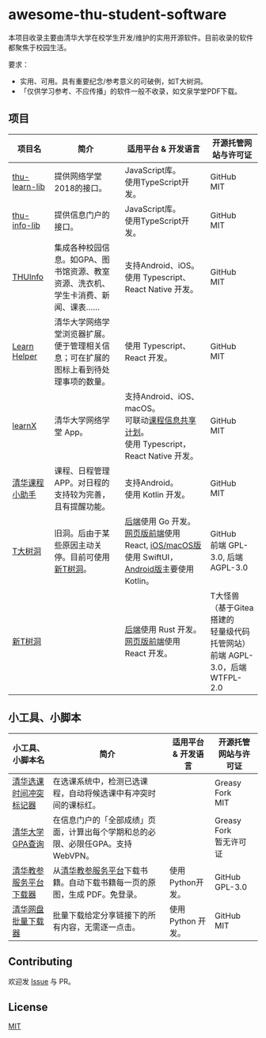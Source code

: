 # awesome-thu-student-software
本项目收录主要由清华大学在校学生开发/维护的实用开源软件。目前收录的软件都聚焦于校园生活。

要求：
* 实用、可用。具有重要纪念/参考意义的可破例，如T大树洞。
* 「仅供学习参考、不应传播」的软件一般不收录，如文泉学堂PDF下载。

## 项目

| 项目名                                                             | 简介                                                                                 | 适用平台 & 开发语言                                                                                                                                                                                                                                                                                | 开源托管网站与许可证                                                                |
| ------------------------------------------------------------------ | ------------------------------------------------------------------------------------ | -------------------------------------------------------------------------------------------------------------------------------------------------------------------------------------------------------------------------------------------------------------------------------------------------- | ----------------------------------------------------------------------------------- |
| [thu-learn-lib](https://github.com/Harry-Chen/thu-learn-lib)       | 提供网络学堂2018的接口。                                                             | JavaScript库。</br>使用TypeScript开发。                                                                                                                                                                                                                                                            | GitHub</br>MIT                                                                      |
| [thu-info-lib](https://github.com/thu-info-community/thu-info-lib) | 提供信息门户的接口。                                                                 | JavaScript库。</br>使用TypeScript开发。                                                                                                                                                                                                                                                            | GitHub</br>MIT                                                                      |
| [THUInfo](https://github.com/UNIDY2002/THUInfo)                    | 集成各种校园信息。如GPA、图书馆资源、教室资源、洗衣机、学生卡消费、新闻、课表……      | 支持Android、iOS。</br>使用 Typescript、React Native 开发。                                                                                                                                                                                                                                        | GitHub</br>MIT                                                                      |
| [Learn Helper](https://github.com/Harry-Chen/Learn-Helper)         | 清华大学网络学堂浏览器扩展。便于管理相关信息；可在扩展的图标上看到待处理事项的数量。 | 使用 Typescript、React 开发。                                                                                                                                                                                                                                                                      | GitHub</br>MIT                                                                      |
| [learnX](https://github.com/robertying/learnX)                     | 清华大学网络学堂 App。                                                               | 支持Android、iOS、macOS。</br>可联动[课程信息共享计划](https://tsinghua.app/courses)。</br>使用 Typescript，React Native 开发。                                                                                                                                                                    | GitHub</br>MIT                                                                      |
| [清华课程小助手](https://github.com/Starrah/THUCourseHelper)       | 课程、日程管理 APP。对日程的支持较为完善，且有提醒功能。                                                                  | 支持Android。</br>使用 Kotlin 开发。                                                                                                                                                                                                                                                                 | GitHub</br>MIT                                                                      |
| [T大树洞](https://github.com/treehollow/)                          | 旧洞。后由于某些原因主动关停。目前可使用[新T树洞](https://hole-thu.github.io/)。     | [后端](https://github.com/treehollow/treehollow-backend)使用 Go 开发。</br>[网页版前端](https://github.com/treehollow/webhole)使用 React, [iOS/macOS版](https://github.com/treehollow/treehollow-v3-ios)使用 SwiftUI，[Android版](https://github.com/treehollow/treehollow-v3-android)主要使用 Kotlin。 | GitHub</br>前端 GPL-3.0, 后端 AGPL-3.0                                              |
| [新T树洞](https://git.thu.monster/newthuhole/)                     |                                                                                      | [后端](https://git.thu.monster/newthuhole/hole-backend-rust)使用 Rust 开发。</br>[网页版前端](https://git.thu.monster/newthuhole/hole_thu_frontend)使用 React 开发。                                                                                                                               | T大怪兽（基于Gitea搭建的</br>轻量级代码托管网站）</br>前端 AGPL-3.0，后端 WTFPL-2.0 |

## 小工具、小脚本

| 小工具、小脚本名                                                                                                         | 简介                                                                                                             | 适用平台 & 开发语言 | 开源托管网站与许可证       |
| ------------------------------------------------------------------------------------------------------------------------ | ---------------------------------------------------------------------------------------------------------------- | ------------------- | -------------------------- |
| [清华选课时间冲突标记器](https://greasyfork.org/zh-CN/scripts/408340-tsinghuacourseconflictmarker)                       | 在选课系统中，检测已选课程，自动将候选课中有冲突时间的课标红。                                                   |                     | Greasy Fork</br>MIT        |
| [清华大学GPA查询](https://greasyfork.org/zh-CN/scripts/420540-%E6%B8%85%E5%8D%8E%E5%A4%A7%E5%AD%A6gpa%E6%9F%A5%E8%AF%A2) | 在信息门户的「全部成绩」页面，计算出每个学期和总的必限、必限任GPA。支持 WebVPN。                                              |                     | Greasy Fork</br>暂无许可证 |
| [清华教参服务平台下载器](https://github.com/libthu/reserves-lib-tsinghua-downloader)                                     | 从[清华教参服务平台](http://reserves.lib.tsinghua.edu.cn/)下载书籍。自动下载书籍每一页的原图，生成 PDF。免登录。 | 使用Python开发。    | GitHub</br>GPL-3.0         |
| [清华网盘批量下载器](https://github.com/HuXiao-THU/Tsinghua-Tools) | 批量下载给定分享链接下的所有内容，无需逐一点击。 | 使用 Python 开发。 | GitHub</br>MIT |

## Contributing

欢迎发 [Issue](https://github.com/Ethkuil/awesome-thu-student-software/issues/new) 与 PR。

## License

[MIT](./LICENSE)
